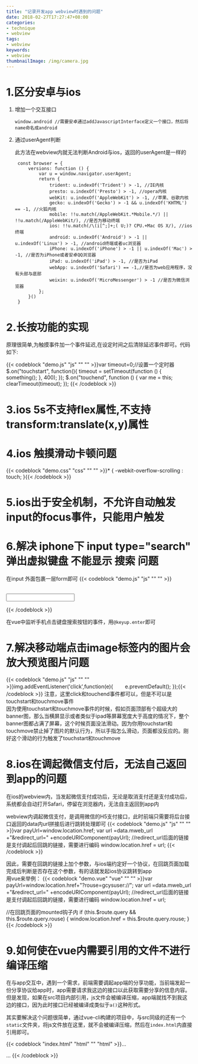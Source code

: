 ```yaml
---
title: "记录开发app webview时遇到的问题"
date: 2018-02-27T17:27:47+08:00
categories:
- technique
- webview
tags:
- webview
keywords:
- webview
thumbnailImage: /img/camera.jpg
---
```


<!--more-->

<!-- toc -->

# 1.区分安卓与ios
1.  增加一个交互接口  

        window.android //需要安卓通过addJavascriptInterface定义一个接口，然后将name命名成android

2. 通过userAgent判断  
    
   此方法在webview内就无法判断Android与ios，返回的userAgent是一样的

        const browser = {
            versions: function () {
                var u = window.navigator.userAgent;
                return {
                    trident: u.indexOf('Trident') > -1, //IE内核
                    presto: u.indexOf('Presto') > -1, //opera内核
                    webKit: u.indexOf('AppleWebKit') > -1, //苹果、谷歌内核
                    gecko: u.indexOf('Gecko') > -1 && u.indexOf('KHTML') == -1, //火狐内核
                    mobile: !!u.match(/AppleWebKit.*Mobile.*/) || !!u.match(/AppleWebKit/), //是否为移动终端
                    ios: !!u.match(/\(i[^;]+;( U;)? CPU.+Mac OS X/), //ios终端
                    android: u.indexOf('Android') > -1 || u.indexOf('Linux') > -1, //android终端或者uc浏览器
                    iPhone: u.indexOf('iPhone') > -1 || u.indexOf('Mac') > -1, //是否为iPhone或者安卓QQ浏览器
                    iPad: u.indexOf('iPad') > -1, //是否为iPad
                    webApp: u.indexOf('Safari') == -1,//是否为web应用程序，没有头部与底部
                    weixin: u.indexOf('MicroMessenger') > -1 //是否为微信浏览器
                };
            }()
        }        

# 2.长按功能的实现
原理很简单,为触摸事件加一个事件延迟,在设定时间之后清除延迟事件即可。代码如下:  

{{< codeblock "demo.js" "js" "" "" >}}var timeout=0;//设置一个定时器
$.on("touchstart", function(){
    timeout = setTimeout(function () {
        something();
    }, 400);
});
$.on("touchend", function () {
    var me = this;
    clearTimeout(timeout);
});
{{< /codeblock >}}

# 3.ios 5s不支持flex属性,不支持transform:translate(x,y)属性

# 4.ios 触摸滑动卡顿问题
{{< codeblock "demo.css" "css" "" "" >}}* {
    -webkit-overflow-scrolling : touch;
}{{< /codeblock >}}

# 5.ios出于安全机制，不允许自动触发input的focus事件，只能用户触发

# 6.解决 iphone下 input type="search" 弹出虚拟键盘 不能显示 搜索 问题
在input 外面包裹一层form即可
{{< codeblock "demo.js" "js" "" "" >}}<form action="javascript:return true;">       
    <input name= "seach" type ="search"  placeholder=""/>
</form>{{< /codeblock >}}

在vue中监听手机点击键盘搜索按钮的事件，用`@keyup.enter`即可

# 7.解决移动端点击image标签内的图片会放大预览图片问题
{{< codeblock "demo.js" "js" "" "" >}}img.addEventListener('click',function(e){
　　e.preventDefault();
});{{< /codeblock >}}
注意，这里click和touchend事件都可以，但是不可以是touchstart和touchmove事件  
因为使用touchstart和touchmove事件的时候，假如页面顶部有个超级大的banner图，那么当横屏显示或者类似于ipad等屏幕宽度大于高度的情况下，整个banner图都占满了屏幕，这个时候页面没法滑动。因为你用touchstart和touchmove禁止掉了图片的默认行为，所以手指怎么滑动，页面都没反应的。刚好这个滑动的行为触发了touchstart和touchmove

# 8.ios在调起微信支付后，无法自己返回到app的问题
在ios的webview内，当发起微信支付成功后，无论是取消支付还是支付成功后，系统都会自动打开Safari，停留在浏览器内，无法自主返回到app内  

webview内调起微信支付，是调用微信的H5支付接口，此时前端只需要将后台接口返回的data内url拼接后进行跳转处理即可
{{< codeblock "demo.js" "js" "" "" >}}var payUrl=window.location.href;
var url =data.mweb_url +"&redirect_url=" +encodeURIComponent(payUrl); //redirect_url后面的链接是支付调起后回跳的链接，需要进行编码
window.location.href = url;
{{< /codeblock >}}

因此，需要在回跳的链接上加个参数，与ios端约定好一个协议，在回跳页面加载完成后判断是否存在这个参数，有的话就发起ios协议跳转到app  
用vue来举例：
{{< codeblock "demo.vue" "vue" "" "" >}}var payUrl=window.location.href+"?rouse=gcysuser://";
var url =data.mweb_url +"&redirect_url=" +encodeURIComponent(payUrl); //redirect_url后面的链接是支付调起后回跳的链接，需要进行编码
window.location.href = url;

//在回跳页面的mounted钩子内
if (this.$route.query && this.$route.query.rouse) {
    window.location.href = this.$route.query.rouse;
}
{{< /codeblock >}}

# 9.如何使在vue内需要引用的文件不进行编译压缩
在与app交互中，遇到一个需求，前端需要调起app端的分享功能，当前端发起一份分享协议给app时，app需要请求我这边的接口以此获取需要分享的信息内容。但是发现，如果在src项目内部引用，js文件会被编译压缩，app端就找不到我这边的接口，因为此时接口已经被编译成类似于`a()`这种形式。

其实要解决这个问题很简单，通过vue-cli构建的项目中，与src同级的还有一个`static`文件夹，将js文件放在这里，就不会被编译压缩，然后在`index.html`内直接引用即可。

{{< codeblock "index.html" "html" "" "html" >}}...
<div id="app"></div>

<script type="text/javascript" src="static/js/share.js"></script>
...
{{< /codeblock >}}